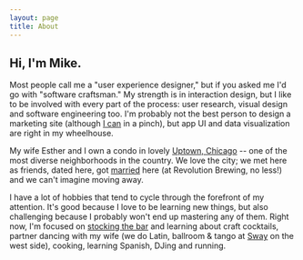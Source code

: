 ```yaml
---
layout: page
title: About
---
```


## Hi, I'm Mike.

Most people call me a "user experience designer," but if you asked me I'd go with "software craftsman." My strength is in interaction design, but I like to be involved with every part of the process: user research, visual design and software engineering too. I'm probably not the best person to design a marketing site (although [I can](http://www.foogenda.com) in a pinch), but app UI and data visualization are right in my wheelhouse.

My wife Esther and I own a condo in lovely [Uptown, Chicago](http://en.wikipedia.org/wiki/Uptown,_Chicago) -- one of the most diverse neighborhoods in the country. We love the city; we met here as friends, dated here, got [married](http://www.mikeandesther.com) here (at Revolution Brewing, no less!) and we can't imagine moving away.

I have a lot of hobbies that tend to cycle through the forefront of my attention. It's good because I love to be learning new things, but also challenging because I probably won't end up mastering any of them. Right now, I'm focused on [stocking the bar](https://www.pinterest.com/michaelniebling/bar-wishlist/) and learning about craft cocktails, partner dancing with my wife (we do Latin, ballroom & tango at [Sway](http://www.swaydancechicago.com/) on the west side), cooking, learning Spanish, DJing and running.
